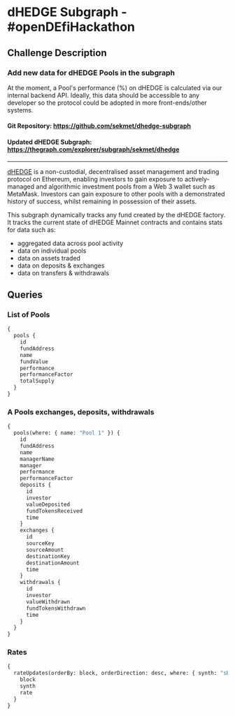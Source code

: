 # dHEDGE Subgraph - #openDEfiHackathon

## Challenge Description

### Add new data for dHEDGE Pools in the subgraph

At the moment, a Pool's performance (%) on dHEDGE is calculated via our internal backend API. Ideally, this data should be accessible to any developer so the protocol could be adopted in more front-ends/other systems.


#### Git Repository: https://github.com/sekmet/dhedge-subgraph

#### Updated dHEDGE Subgraph: https://thegraph.com/explorer/subgraph/sekmet/dhedge

---

[dHEDGE](https://www.dhedge.org/) is a non-custodial, decentralised asset management and trading protocol on Ethereum, enabling investors to gain exposure to actively-managed and algorithmic investment pools from a Web 3 wallet such as MetaMask. Investors can gain exposure to other pools with a demonstrated history of success, whilst remaining in possession of their assets.

This subgraph dynamically tracks any fund created by the dHEDGE factory. It tracks the current state of dHEDGE Mainnet contracts and contains stats for data such as:

- aggregated data across pool activity
- data on individual pools
- data on assets traded
- data on deposits & exchanges
- data on transfers & withdrawals

## Queries

### List of Pools

```graphql
{
  pools {
    id
    fundAddress
    name
    fundValue
    performance
    performanceFactor
    totalSupply
  }
}
```

### A Pools exchanges, deposits, withdrawals

```graphql
{
  pools(where: { name: "Pool 1" }) {
    id
    fundAddress
    name
    managerName
    manager
    performance
    performanceFactor
    deposits {
      id
      investor
      valueDeposited
      fundTokensReceived
      time
    }
    exchanges {
      id
      sourceKey
      sourceAmount
      destinationKey
      destinationAmount
      time
    }
    withdrawals {
      id
      investor
      valueWithdrawn
      fundTokensWithdrawn
      time
    }
  }
}
```

### Rates

```graphql
{
  rateUpdates(orderBy: block, orderDirection: desc, where: { synth: "sETH" }) {
    block
    synth
    rate
  }
}
```
